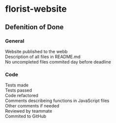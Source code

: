 # florist-website


## Defenition of Done

### General
Website published to the webb<br>
Description of all files in README.md<br>
No uncompleted files commited day before deadline<br>


### Code
Tests made<br>
Tests passed<br>
Code refactored<br>
Comments describeing functions in JavaScript files<br>
Other comments if needed<br>
Reviewed by teammate<br>
Commited to GitHub<br>
